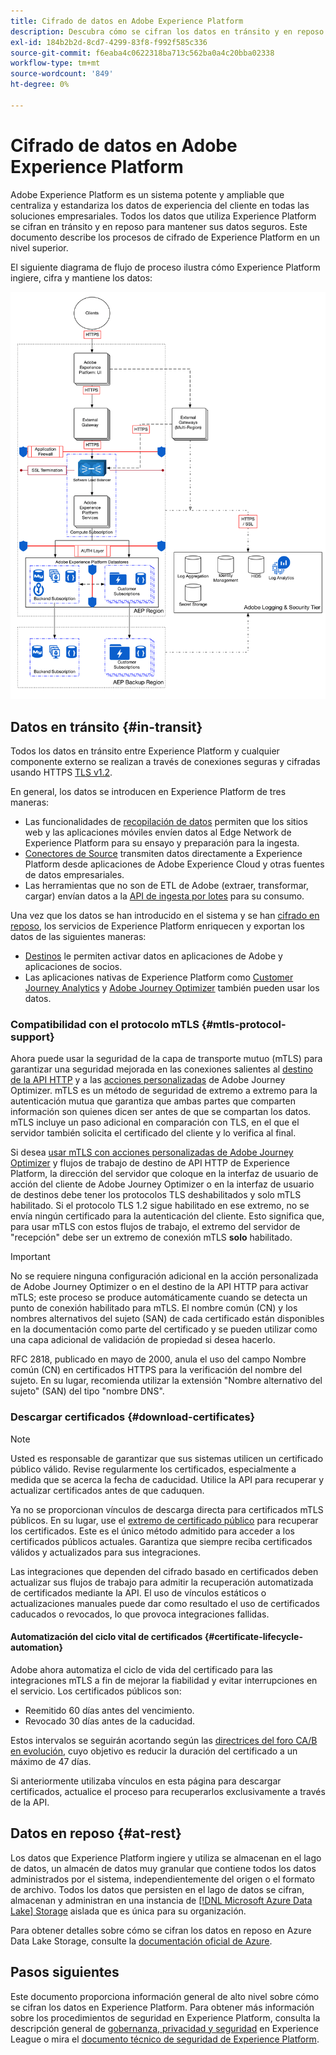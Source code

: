 ```yaml
---
title: Cifrado de datos en Adobe Experience Platform
description: Descubra cómo se cifran los datos en tránsito y en reposo en Adobe Experience Platform.
exl-id: 184b2b2d-8cd7-4299-83f8-f992f585c336
source-git-commit: f6eaba4c0622318ba713c562ba0a4c20bba02338
workflow-type: tm+mt
source-wordcount: '849'
ht-degree: 0%

---
```


# Cifrado de datos en Adobe Experience Platform

Adobe Experience Platform es un sistema potente y ampliable que centraliza y estandariza los datos de experiencia del cliente en todas las soluciones empresariales. Todos los datos que utiliza Experience Platform se cifran en tránsito y en reposo para mantener sus datos seguros. Este documento describe los procesos de cifrado de Experience Platform en un nivel superior.

El siguiente diagrama de flujo de proceso ilustra cómo Experience Platform ingiere, cifra y mantiene los datos:

![Diagrama que ilustra cómo Experience Platform ingiere, cifra y mantiene los datos.](../images/governance-privacy-security/encryption/flow.png)

## Datos en tránsito {#in-transit}

Todos los datos en tránsito entre Experience Platform y cualquier componente externo se realizan a través de conexiones seguras y cifradas usando HTTPS [TLS v1.2](https://datatracker.ietf.org/doc/html/rfc5246).

En general, los datos se introducen en Experience Platform de tres maneras:

- Las funcionalidades de [recopilación de datos](../../collection/home.md) permiten que los sitios web y las aplicaciones móviles envíen datos al Edge Network de Experience Platform para su ensayo y preparación para la ingesta.
- [Conectores de Source](../../sources/home.md) transmiten datos directamente a Experience Platform desde aplicaciones de Adobe Experience Cloud y otras fuentes de datos empresariales.
- Las herramientas que no son de ETL de Adobe (extraer, transformar, cargar) envían datos a la [API de ingesta por lotes](../../ingestion/batch-ingestion/overview.md) para su consumo.

Una vez que los datos se han introducido en el sistema y se han [cifrado en reposo](#at-rest), los servicios de Experience Platform enriquecen y exportan los datos de las siguientes maneras:

- [Destinos](../../destinations/home.md) le permiten activar datos en aplicaciones de Adobe y aplicaciones de socios.
- Las aplicaciones nativas de Experience Platform como [Customer Journey Analytics](https://experienceleague.adobe.com/docs/analytics-platform/using/cja-overview/cja-overview.html?lang=es) y [Adobe Journey Optimizer](https://experienceleague.adobe.com/es/docs/journey-optimizer/using/ajo-home) también pueden usar los datos.

### Compatibilidad con el protocolo mTLS {#mtls-protocol-support}

Ahora puede usar la seguridad de la capa de transporte mutuo (mTLS) para garantizar una seguridad mejorada en las conexiones salientes al [destino de la API HTTP](../../destinations/catalog/streaming/http-destination.md) y a las [acciones personalizadas](https://experienceleague.adobe.com/es/docs/journey-optimizer/using/orchestrate-journeys/about-journey-building/using-custom-actions) de Adobe Journey Optimizer. mTLS es un método de seguridad de extremo a extremo para la autenticación mutua que garantiza que ambas partes que comparten información son quienes dicen ser antes de que se compartan los datos. mTLS incluye un paso adicional en comparación con TLS, en el que el servidor también solicita el certificado del cliente y lo verifica al final.

Si desea [usar mTLS con acciones personalizadas de Adobe Journey Optimizer](https://experienceleague.adobe.com/es/docs/journey-optimizer/using/configuration/configure-journeys/action-journeys/about-custom-action-configuration) y flujos de trabajo de destino de API HTTP de Experience Platform, la dirección del servidor que coloque en la interfaz de usuario de acción del cliente de Adobe Journey Optimizer o en la interfaz de usuario de destinos debe tener los protocolos TLS deshabilitados y solo mTLS habilitado. Si el protocolo TLS 1.2 sigue habilitado en ese extremo, no se envía ningún certificado para la autenticación del cliente. Esto significa que, para usar mTLS con estos flujos de trabajo, el extremo del servidor de &quot;recepción&quot; debe ser un extremo de conexión mTLS **solo** habilitado.

>[!IMPORTANT]
>
>No se requiere ninguna configuración adicional en la acción personalizada de Adobe Journey Optimizer o en el destino de la API HTTP para activar mTLS; este proceso se produce automáticamente cuando se detecta un punto de conexión habilitado para mTLS. El nombre común (CN) y los nombres alternativos del sujeto (SAN) de cada certificado están disponibles en la documentación como parte del certificado y se pueden utilizar como una capa adicional de validación de propiedad si desea hacerlo.
>
>RFC 2818, publicado en mayo de 2000, anula el uso del campo Nombre común (CN) en certificados HTTPS para la verificación del nombre del sujeto. En su lugar, recomienda utilizar la extensión &quot;Nombre alternativo del sujeto&quot; (SAN) del tipo &quot;nombre DNS&quot;.

### Descargar certificados {#download-certificates}

>[!NOTE]
>
>Usted es responsable de garantizar que sus sistemas utilicen un certificado público válido. Revise regularmente los certificados, especialmente a medida que se acerca la fecha de caducidad. Utilice la API para recuperar y actualizar certificados antes de que caduquen.

Ya no se proporcionan vínculos de descarga directa para certificados mTLS públicos. En su lugar, use el [extremo de certificado público](../../data-governance/mtls-api/public-certificate-endpoint.md) para recuperar los certificados. Este es el único método admitido para acceder a los certificados públicos actuales. Garantiza que siempre reciba certificados válidos y actualizados para sus integraciones.

Las integraciones que dependen del cifrado basado en certificados deben actualizar sus flujos de trabajo para admitir la recuperación automatizada de certificados mediante la API. El uso de vínculos estáticos o actualizaciones manuales puede dar como resultado el uso de certificados caducados o revocados, lo que provoca integraciones fallidas.

#### Automatización del ciclo vital de certificados {#certificate-lifecycle-automation}

Adobe ahora automatiza el ciclo de vida del certificado para las integraciones mTLS a fin de mejorar la fiabilidad y evitar interrupciones en el servicio. Los certificados públicos son:

- Reemitido 60 días antes del vencimiento.
- Revocado 30 días antes de la caducidad.

Estos intervalos se seguirán acortando según las [directrices del foro CA/B en evolución](https://www.digicert.com/blog/tls-certificate-lifetimes-will-officially-reduce-to-47-days), cuyo objetivo es reducir la duración del certificado a un máximo de 47 días.

Si anteriormente utilizaba vínculos en esta página para descargar certificados, actualice el proceso para recuperarlos exclusivamente a través de la API.

## Datos en reposo {#at-rest}

Los datos que Experience Platform ingiere y utiliza se almacenan en el lago de datos, un almacén de datos muy granular que contiene todos los datos administrados por el sistema, independientemente del origen o el formato de archivo. Todos los datos que persisten en el lago de datos se cifran, almacenan y administran en una instancia de [[!DNL Microsoft Azure Data Lake] Storage](https://docs.microsoft.com/en-us/azure/storage/blobs/data-lake-storage-introduction) aislada que es única para su organización.

Para obtener detalles sobre cómo se cifran los datos en reposo en Azure Data Lake Storage, consulte la [documentación oficial de Azure](https://learn.microsoft.com/en-us/azure/storage/common/storage-service-encryption).

## Pasos siguientes

Este documento proporciona información general de alto nivel sobre cómo se cifran los datos en Experience Platform. Para obtener más información sobre los procedimientos de seguridad en Experience Platform, consulta la descripción general de [gobernanza, privacidad y seguridad](./overview.md) en Experience League o mira el [documento técnico de seguridad de Experience Platform](https://www.adobe.com/content/dam/cc/en/security/pdfs/AEP_SecurityOverview.pdf).
